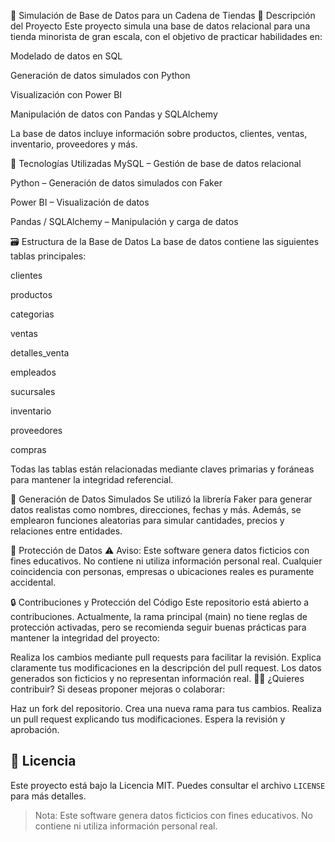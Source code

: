 🛒 Simulación de Base de Datos para un Cadena de Tiendas
📌 Descripción del Proyecto
Este proyecto simula una base de datos relacional para una tienda minorista de gran escala, con el objetivo de practicar habilidades en:

Modelado de datos en SQL

Generación de datos simulados con Python

Visualización con Power BI

Manipulación de datos con Pandas y SQLAlchemy

La base de datos incluye información sobre productos, clientes, ventas, inventario, proveedores y más.

🧰 Tecnologías Utilizadas
MySQL – Gestión de base de datos relacional

Python – Generación de datos simulados con Faker

Power BI – Visualización de datos

Pandas / SQLAlchemy – Manipulación y carga de datos

🗃️ Estructura de la Base de Datos
La base de datos contiene las siguientes tablas principales:

clientes

productos

categorias

ventas

detalles_venta

empleados

sucursales

inventario

proveedores

compras

Todas las tablas están relacionadas mediante claves primarias y foráneas para mantener la integridad referencial.

🧪 Generación de Datos Simulados
Se utilizó la librería Faker para generar datos realistas como nombres, direcciones, fechas y más. Además, se emplearon funciones aleatorias para simular cantidades, precios y relaciones entre entidades.

🔐 Protección de Datos
⚠️ Aviso: Este software genera datos ficticios con fines educativos. No contiene ni utiliza información personal real. Cualquier coincidencia con personas, empresas o ubicaciones reales es puramente accidental.

🔒 Contribuciones y Protección del Código
Este repositorio está abierto a contribuciones. Actualmente, la rama principal (main) no tiene reglas de protección activadas, pero se recomienda seguir buenas prácticas para mantener la integridad del proyecto:

Realiza los cambios mediante pull requests para facilitar la revisión.
Explica claramente tus modificaciones en la descripción del pull request.
Los datos generados son ficticios y no representan información real.
🧑‍💻 ¿Quieres contribuir?
Si deseas proponer mejoras o colaborar:

Haz un fork del repositorio.
Crea una nueva rama para tus cambios.
Realiza un pull request explicando tus modificaciones.
Espera la revisión y aprobación.


## 📄 Licencia

Este proyecto está bajo la Licencia MIT. Puedes consultar el archivo `LICENSE`  para más detalles.

> Nota: Este software genera datos ficticios con fines educativos. No contiene ni utiliza información personal real.


